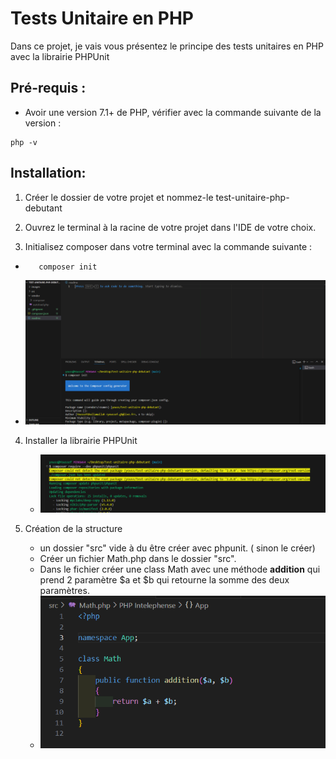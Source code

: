 # Tests Unitaire en PHP

Dans ce projet, je vais vous présentez le principe des tests unitaires en PHP avec la librairie PHPUnit

## Pré-requis :

- Avoir une version 7.1+ de PHP, vérifier avec la commande suivante de la version :

```
php -v
```

## Installation:

1. Créer le dossier de votre projet et nommez-le test-unitaire-php-debutant

2. Ouvrez le terminal à la racine de votre projet dans l'IDE de votre choix.

3. Initialisez composer dans votre terminal avec la commande suivante :

- ```
     composer init
    ```
- ![composer init](images/composer-init.png)

4. Installer la librairie PHPUnit
    - ![phpunit](images/phpunit.png)
    
5. Création de la structure
    - un dossier "src" vide à du être créer avec phpunit. ( sinon le créer)
    - Créer un fichier Math.php dans le dossier "src".
    - Dans le fichier créer une class Math avec une méthode **addition** qui prend 2 paramètre $a et $b qui retourne la somme des deux paramètres.
    - ![classe math](images/MathPHP.png)

